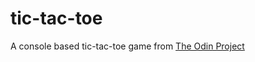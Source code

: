 # tic-tac-toe
A console based tic-tac-toe game from [The Odin Project](https://www.theodinproject.com/lessons/ruby-tic-tac-toe)